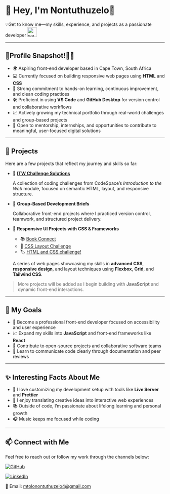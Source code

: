 # 👋 Hey, I'm Nontuthuzelo🙂

💡Get to know me—my skills, experience, and projects as a passionate developer  <img src="https://i.pinimg.com/originals/b9/37/12/b9371273ae94a946e92074d1b9696680.gif" alt="waving hand" width="30" height="30">

---

## 🎯Profile Snapshot!🙋‍♀️

- 🌍 Aspiring front-end developer based in Cape Town, South Africa
- 💻 Currently focused on building responsive web pages using **HTML** and **CSS**
- 🧠 Strong commitment to hands-on learning, continuous improvement, and clean coding practices
- 🛠️ Proficient in using **VS Code** and **GitHub Desktop** for version control and collaborative workflows
- 📈 Actively growing my technical portfolio through real-world challenges and group-based projects
- 🤝 Open to mentorship, internships, and opportunities to contribute to meaningful, user-focused digital solutions

---

## 💼 Projects

Here are a few projects that reflect my journey and skills so far:

- 🔗 **[ITW Challenge Solutions](https://github.com/NontuthuzeloM24/NONMTO25498_FTO2506_GroupA_Nontuthuzelo-Mtolo_SDF02)**

  A collection of coding challenges from CodeSpace’s *Introduction to the Web* module, focused on semantic HTML, layout, and responsive structure.

- 🤝 **Group-Based Development Briefs**

  Collaborative front-end projects where I practiced version control, teamwork, and structured project delivery.

- 🎨 **Responsive UI Projects with CSS & Frameworks**
  - 📚 [Book Connect](https://github.com/NontuthuzeloM24/sdf-book-connect)
  - 🧱 [CSS Layout Challenge](https://github.com/NontuthuzeloM24/NONMTO25498_FTO2506_GroupA_Nontuthuzelo-Mtolo_SDF03)
  - 🏷️ [HTML and CSS challenge!](https://github.com/NontuthuzeloM24/NONMTO25498_FTO2506_GroupA_Nontuthuzelo-Mtolo_SDF04)
 
  A series of web pages showcasing my skills in **advanced CSS**, **responsive design**, and layout techniques using **Flexbox**, **Grid**, and **Tailwind CSS**.

> More projects will be added as I begin building with **JavaScript** and dynamic front-end interactions.

---

## 🎯 My Goals

- 🚀 Become a professional front-end developer focused on accessibility and user experience
- 📈 Expand my skills into **JavaScript** and front-end frameworks like **React**
- 🤝 Contribute to open-source projects and collaborative software teams
- 💬 Learn to communicate code clearly through documentation and peer reviews

---

## ✨ Interesting Facts About Me

- 🔌 I love customizing my development setup with tools like **Live Server** and **Prettier**
- 🎨 I enjoy translating creative ideas into interactive web experiences
- 📚 Outside of code, I’m passionate about lifelong learning and personal growth
- 🎧 Music keeps me focused while coding

---

## 📫 Connect with Me

Feel free to reach out or follow my work through the channels below:

[![GitHub](https://img.shields.io/badge/-GitHub-181717?style=flat&logo=github&logoColor=white)](https://github.com/NontuthuzeloM24) 

[![LinkedIn](https://img.shields.io/badge/-LinkedIn-blue?style=flat&logo=linkedin&logoColor=white)](https://www.linkedin.com/in/nontuthuzelo-mtolo-877b34237)

📧 Email: [mtolonontuthuzelo4@gmail.com](mailto:mtolonontuthuzelo4@gmail.com)
